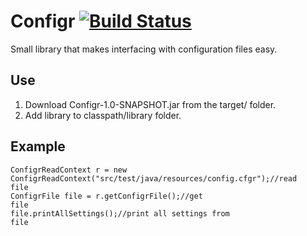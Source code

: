 # Configr [![Build Status](https://travis-ci.org/Noviv/Configr.svg?branch=master)](https://travis-ci.org/Noviv/Configr)
Small library that makes interfacing with configuration files easy.


## Use
1. Download Configr-1.0-SNAPSHOT.jar from the target/ folder.
2. Add library to classpath/library folder.

## Example
<code>ConfigrReadContext r = new ConfigrReadContext("src/test/java/resources/config.cfgr");//read file</code><br>
<code>ConfigrFile file = r.getConfigrFile();//get file</code><br>
<code>file.printAllSettings();//print all settings from file</code><br>
